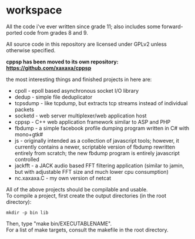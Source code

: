 workspace
=========

All the code i've ever written since grade 11; also includes some forward-ported code from grades 8 and 9.

All source code in this repository are licensed under GPLv2 unless otherwise specified.

**cppsp has been moved to its own repository: https://github.com/xaxaxa/cppsp**

the most interesting things and finished projects in here are:
  * cpoll - epoll based asynchronous socket I/O library
  * dedup - simple file deduplicator
  * tcpsdump - like tcpdump, but extracts tcp streams instead of individual packets
  * socketd - web server multiplexer/web application host
  * cppsp - C++ web application framework similar to ASP and PHP
  * fbdump - a simple facebook profile dumping program written in C# with mono+gtk#
  * js - originally intended as a collection of javascript tools; however, it currently contains a newer, scriptable version of fbdump rewritten entirely from scratch; the new fbdump program is entirely javascript controlled
  * jackfft - a JACK audio based FFT filtering application (similar to jamin, but with adjustable FFT size and much lower cpu consumption)
  * nc.xaxaxa.C - my own version of netcat

All of the above projects should be compilable and usable.  
To compile a project, first create the output directories (in the root directory):  
```
mkdir -p bin lib
```
Then, type "make bin/EXECUTABLENAME".  
For a list of make targets, consult the makefile in the root directory.  
